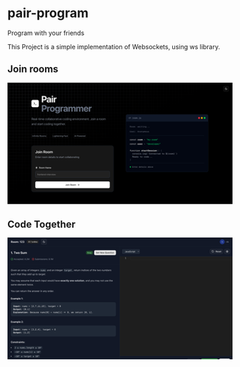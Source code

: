 # pair-program
Program with your friends

This Project is a simple implementation of Websockets, using ws library.

## Join rooms
![Home](./frontend/public/image.png)

## Code Together
![Room](./frontend/public/image-1.png)